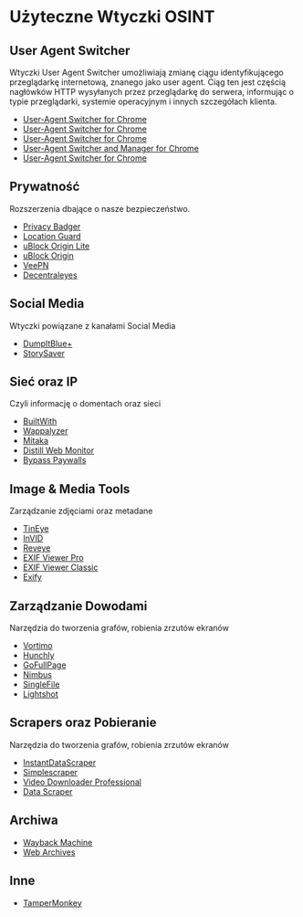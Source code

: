 # Użyteczne Wtyczki OSINT
## User Agent Switcher
Wtyczki User Agent Switcher umożliwiają zmianę ciągu identyfikującego przeglądarkę internetową, znanego jako user agent. Ciąg ten jest częścią nagłówków HTTP wysyłanych przez przeglądarkę do serwera, informując o typie przeglądarki, systemie operacyjnym i innych szczegółach klienta.
- [User-Agent Switcher for Chrome](https://chromewebstore.google.com/detail/user-agent-switcher-for-c/djflhoibgkdhkhhcedjiklpkjnoahfmg)
- [User-Agent Switcher for Chrome](https://chromewebstore.google.com/detail/user-agent-switcher/kchfmpdcejfkipopnolndinkeoipnoia)
- [User-Agent Switcher for Chrome](https://chromewebstore.google.com/detail/user-agent-switcher/dbclpoekepcmadpkeaelmhiheolhjflj)
- [User-Agent Switcher and Manager for Chrome](https://chromewebstore.google.com/detail/user-agent-switcher-and-m/bhchdcejhohfmigjafbampogmaanbfkg)
- [User-Agent Switcher for Chrome](https://chromewebstore.google.com/detail/user-agent-switcher/lkmofgnohbedopheiphabfhfjgkhfcgf)
## Prywatność
Rozszerzenia dbające o nasze bezpieczeństwo.
- [Privacy Badger](https://chromewebstore.google.com/detail/privacy-badger/pkehgijcmpdhfbdbbnkijodmdjhbjlgp)
- [Location Guard](https://chromewebstore.google.com/detail/location-guard/cfohepagpmnodfdmjliccbbigdkfcgia)
- [uBlock Origin Lite](https://chromewebstore.google.com/detail/ublock-origin-lite/ddkjiahejlhfcafbddmgiahcphecmpfh)
- [uBlock Origin](https://chromewebstore.google.com/detail/ublock-origin/cjpalhdlnbpafiamejdnhcphjbkeiagm)
- [VeePN](https://chromewebstore.google.com/detail/darmowy-vpn-dla-chrome-vp/majdfhpaihoncoakbjgbdhglocklcgno)
- [Decentraleyes](https://chromewebstore.google.com/detail/decentraleyes/ldpochfccmkkmhdbclfhpagapcfdljkj)
## Social Media
Wtyczki powiązane z kanałami Social Media
- [DumpItBlue+](https://chromewebstore.google.com/detail/dumpitblue+/igmgknoioooacbcpcfgjigbaajpelbfe)
- [StorySaver](https://chromewebstore.google.com/detail/story-saver/mafcolokinicfdmlidhaebadidhdehpk)
## Sieć oraz IP
Czyli informację o domentach oraz sieci
- [BuiltWith](https://chromewebstore.google.com/detail/builtwith-technology-prof/dapjbgnjinbpoindlpdmhochffioedbn)
- [Wappalyzer](https://chromewebstore.google.com/detail/wappalyzer-technology-pro/gppongmhjkpfnbhagpmjfkannfbllamg)
- [Mitaka](https://chromewebstore.google.com/detail/mitaka/bfjbejmeoibbdpfdbmbacmefcbannnbg)
- [Distill Web Monitor](https://chromewebstore.google.com/detail/distill-web-monitor/inlikjemeeknofckkjolnjbpehgadgge)
- [Bypass Paywalls](https://github.com/iamadamdev/bypass-paywalls-chrome)
## Image & Media Tools
Zarządzanie zdjęciami oraz metadane
- [TinEye](https://chromewebstore.google.com/detail/user-agent-switcher-for-c/djflhoibgkdhkhhcedjiklpkjnoahfmg)
- [InVID](https://chromewebstore.google.com/detail/fake-news-debunker-by-inv/mhccpoafgdgbhnjfhkcmgknndkeenfhe)
- [Reveye](https://chromewebstore.google.com/detail/reveye-reverse-image-sear/keaaclcjhehbbapnphnmpiklalfhelgf)
- [EXIF Viewer Pro](https://chromewebstore.google.com/detail/exif-viewer-pro/mmbhfeiddhndihdjeganjggkmjapkffm)
- [EXIF Viewer Classic](https://chromewebstore.google.com/detail/exif-viewer-classic/nafpfdcmppffipmhcpkbplhkoiekndck)
- [Exify](https://chromewebstore.google.com/detail/exify/llhmhhnpmiikplpnkmbgbgmlenleecle)
## Zarządzanie Dowodami
Narzędzia do tworzenia grafów, robienia zrzutów ekranów
- [Vortimo](https://chromewebstore.google.com/detail/vortimo-osint-tool/mnakbpdnkedaegeiaoakkjafhoidklnf)
- [Hunchly](https://chromewebstore.google.com/detail/hunchly-20/amfnegileeghgikpggcebehdepknalbf)
- [GoFullPage](https://chromewebstore.google.com/detail/gofullpage-full-page-scre/fdpohaocaechififmbbbbbknoalclacl)
- [Nimbus](https://chromewebstore.google.com/detail/nimbus-screenshot-screen/bpconcjcammlapcogcnnelfmaeghhagj)
- [SingleFile](https://chromewebstore.google.com/detail/singlefile/mpiodijhokgodhhofbcjdecpffjipkle)
- [Lightshot](https://chromewebstore.google.com/detail/lightshot-narz%C4%99dzie-do-zr/mbniclmhobmnbdlbpiphghaielnnpgdp)
## Scrapers oraz Pobieranie
Narzędzia do tworzenia grafów, robienia zrzutów ekranów
- [InstantDataScraper](https://chromewebstore.google.com/detail/instant-data-scraper/ofaokhiedipichpaobibbnahnkdoiiah)
- [Simplescraper](https://chromewebstore.google.com/detail/simplescraper-%E2%80%94-a-fast-an/lnddbhdmiciimpkbilgpklcglkdegdkg)
- [Video Downloader Professional](https://chromewebstore.google.com/detail/video-downloader-professi/elicpjhcidhpjomhibiffojpinpmmpil)
- [Data Scraper](https://chromewebstore.google.com/detail/data-scraper-easy-web-scr/nndknepjnldbdbepjfgmncbggmopgden)
## Archiwa
- [Wayback Machine](https://chromewebstore.google.com/detail/wayback-machine/fpnmgdkabkmnadcjpehmlllkndpkmiak)
- [Web Archives](https://chromewebstore.google.com/detail/web-archives/hkligngkgcpcolhcnkgccglchdafcnao)
## Inne
- [TamperMonkey](https://chromewebstore.google.com/detail/tampermonkey/dhdgffkkebhmkfjojejmpbldmpobfkfo)
  
